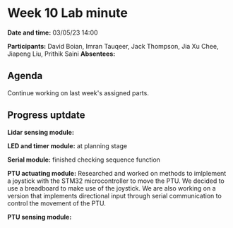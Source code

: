 <!--- File name should be dd mm meeting --->
# Week 10 Lab minute

**Date and time:** 03/05/23 14:00

**Participants:** David Boian, Imran Tauqeer, Jack Thompson, Jia Xu Chee, Jiapeng Liu, Prithik Saini
**Absentees:**

## Agenda
Continue working on last week's assigned parts.

## Progress uptdate
**Lidar sensing module:** 

**LED and timer module:** at planning stage

**Serial module:** finished checking sequence function

**PTU actuating module:** 
Researched and worked on methods to imlplement a joystick with the STM32 microcontroller to move the PTU. We decided to use a breadboard to make use of the joystick. We are also working on a version that implements directional input through serial communication to control the movement of the PTU.

**PTU sensing module:**
